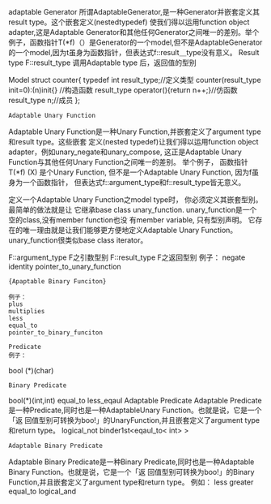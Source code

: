adaptable Generator
所谓AdaptableGenerator,是一种Generator并嵌套定义其result type。这个嵌套定义(nestedtypedef) 使我们得以运用function object adapter,这是Adaptable Generator和其他任何Generator之间唯一的差别。举个例子，函数指针T(*f)（）是Generator的一个model,但不是AdaptableGenerator的一个model,因为t虽身为函数指针，但表达式f::result＿type没有意义。
Result type
F::result_type    调用Adaptable type 后，返回值的型别

Model 
struct counter{
    typedef int result_type;//定义类型
    counter(result_type init=0):(n)init{} //构造函数
    result_type operator(){return n++;}//仿函数
    result_type n;//成员
};

    Adaptable Unary Function

Adaptable Unary Function是一种Unary Function,并嵌套定义了argument type和result type。这些嵌套 定义(nested typedef)让我们得以运用function object adapter，例如unary_negate和unary_compose, 这正是Adaptable Unary Function与其他任何Unary Function之间唯一的差别。 举个例子， 函数指针 T(*f) (X) 是个Unary Function, 但不是一个Adaptable Unary Function, 因为f虽身为一个函数指针， 但表达式f::argument_type和f::result_type皆无意义。

定义一个Adaptable Unary Function之model type时， 你必须定义其嵌套型别。 最简单的做法就是让 它继承base class unary_function. unary_function是一个空的class,没有member function也没 有member variable, 只有型别声明。 它存在的唯一理由就是让我们能够更方便地定义Adaptable Unary Function。 unary_function很类似base class iterator。

F::argument_type
F之引数型别
F::result_type
F之返回型别
    例子：
    negate
    identity
    pointer_to_unary_function

    {Apaptable Binary Funciton}
    
    例子：
    plus
    multiplies
    less
    equal_to
    pointer_to_binary_funciton

    Predicate
    例子：
bool (*)(char)

    Binary Predicate

bool(*)(int,int)
equal_to<string>
less_eqaul<double>
    Adaptable Predicate
Adaptable Predicate是一种Predicate,同时也是一种AdaptableUnary Function。也就是说，它是一个「返 回值型别可转换为boo!」的UnaryFunction,并且嵌套定义了argument type和return type。
logical_not<bool>
binder1st<eqaul_to< int> >

    Adaptable Binary Predicate
Adaptable Binary Predicate是一种Binary Predicate,同时也是一种Adaptable Binary Function。也就是说，它是一个「返 回值型别可转换为boo!」的Binary Function,并且嵌套定义了argument type和return type。
例如：
    less<T>
    greater<T>
    equal_to<T>
    logical_and<T>